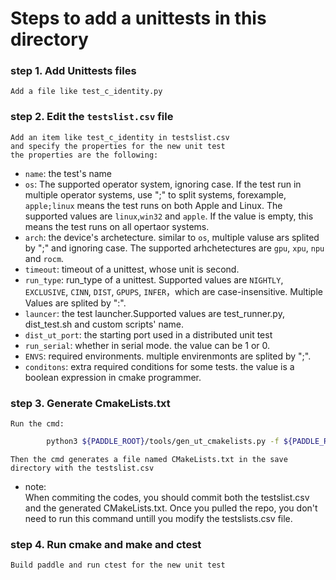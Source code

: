 # Steps to add a unittests in this directory
### step 1. Add Unittests files
    Add a file like test_c_identity.py
### step 2. Edit the `testslist.csv` file
    Add an item like test_c_identity in testslist.csv
    and specify the properties for the new unit test
    the properties are the following:  
* `name`: the test's name
* `os`: The supported operator system, ignoring case. If the test run in multiple operator systems, use ";" to split systems, forexample, `apple;linux` means the test runs on both Apple and Linux. The supported values are `linux`,`win32` and `apple`. If the value is empty, this means the test runs on all opertaor systems.
* `arch`: the device's archetecture. similar to `os`, multiple valuse ars splited by ";" and ignoring case. The supported arhchetectures are `gpu`, `xpu`, `npu` and `rocm`.
* `timeout`: timeout of a unittest, whose unit is second.
* `run_type`: run_type of a unittest. Supported values are `NIGHTLY`, `EXCLUSIVE`, `CINN`, `DIST`, `GPUPS`, `INFER`，which are case-insensitive. Multiple Values are splited by ":".
* `launcer`: the test launcher.Supported values are test_runner.py, dist_test.sh and custom scripts' name.
* `dist_ut_port`: the starting port used in a distributed unit test
* `run_serial`: whether in serial mode. the value can be 1 or 0.
* `ENVS`: required environments. multiple envirenmonts are splited by ";".
* `conditons`: extra required conditions for some tests. the value is a boolean expression in cmake programmer.


### step 3. Generate CmakeLists.txt
    Run the cmd:
```bash
        python3 ${PADDLE_ROOT}/tools/gen_ut_cmakelists.py -f ${PADDLE_ROOT}/python/paddle/fluid/tests/unittests/collective/testslist.csv
```
    Then the cmd generates a file named CMakeLists.txt in the save directory with the testslist.csv

* note:  
When commiting the codes, you should commit both the testslist.csv and the generated CMakeLists.txt. Once you pulled the repo, you don't need to run this command untill you modify the testslists.csv file.
    
### step 4. Run cmake and make and ctest
    Build paddle and run ctest for the new unit test
